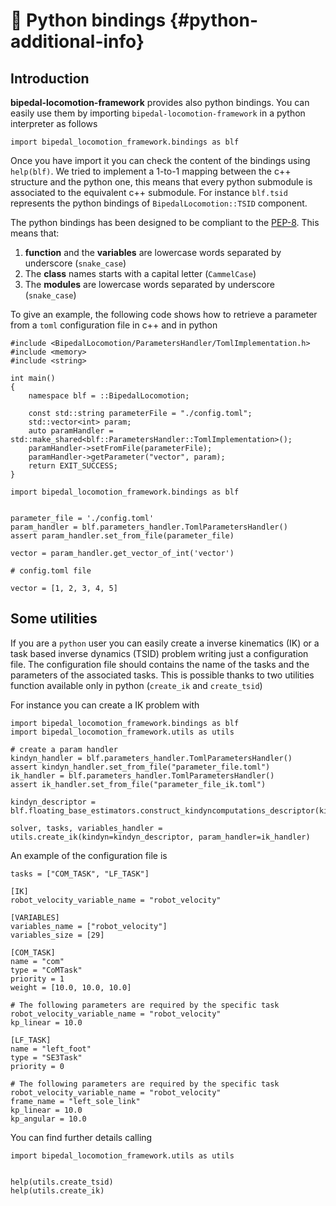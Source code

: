 # 🐍 Python bindings {#python-additional-info}

## Introduction
**bipedal-locomotion-framework** provides also python bindings.
You can easily use them by importing `bipedal-locomotion-framework` in a python interpreter as
follows

~~~~~~~~~~~~~{.py}
import bipedal_locomotion_framework.bindings as blf
~~~~~~~~~~~~~

Once you have import it you can check the content of the bindings using `help(blf)`.
We tried to implement a 1-to-1 mapping between the c++ structure and the python one, this means that
every python submodule is associated to the equivalent c++ submodule. For instance `blf.tsid`
represents the python bindings of `BipedalLocomotion::TSID` component.

The python bindings has been designed to be compliant to the
[PEP-8](https://www.python.org/dev/peps/pep-0008/). This means that:
1. **function** and the **variables** are lowercase words separated by underscore (`snake_case`)
2. The **class** names starts with a capital letter (`CammelCase`)
3. The **modules** are lowercase words separated by underscore (`snake_case`)

To give an example, the following code shows how to retrieve a parameter from a `toml`
configuration file in c++ and in python


~~~~~~~~~~~~~{.cpp}
#include <BipedalLocomotion/ParametersHandler/TomlImplementation.h>
#include <memory>
#include <string>

int main()
{
    namespace blf = ::BipedalLocomotion;

    const std::string parameterFile = "./config.toml";
    std::vector<int> param;
    auto paramHandler = std::make_shared<blf::ParametersHandler::TomlImplementation>();
    paramHandler->setFromFile(parameterFile);
    paramHandler->getParameter("vector", param);
    return EXIT_SUCCESS;
}
~~~~~~~~~~~~~

~~~~~~~~~~~~~{.py}
import bipedal_locomotion_framework.bindings as blf


parameter_file = './config.toml'
param_handler = blf.parameters_handler.TomlParametersHandler()
assert param_handler.set_from_file(parameter_file)

vector = param_handler.get_vector_of_int('vector')
~~~~~~~~~~~~~

~~~~~~~~~~~~~{.ini}
# config.toml file

vector = [1, 2, 3, 4, 5]
~~~~~~~~~~~~~

## Some utilities
If you are a `python` user you can easily create a inverse kinematics (IK) or a task based inverse
dynamics (TSID) problem writing just a configuration file.
The configuration file should contains the name of the tasks and the parameters of the associated
tasks. This is possible thanks to two utilities function available only in python (`create_ik` and
`create_tsid`)

For instance you can create a IK problem with
~~~~~~~~~~~~~{.py}
import bipedal_locomotion_framework.bindings as blf
import bipedal_locomotion_framework.utils as utils

# create a param handler
kindyn_handler = blf.parameters_handler.TomlParametersHandler()
assert kindyn_handler.set_from_file("parameter_file.toml")
ik_handler = blf.parameters_handler.TomlParametersHandler()
assert ik_handler.set_from_file("parameter_file_ik.toml")

kindyn_descriptor = blf.floating_base_estimators.construct_kindyncomputations_descriptor(kindyn_handler)

solver, tasks, variables_handler = utils.create_ik(kindyn=kindyn_descriptor, param_handler=ik_handler)
~~~~~~~~~~~~~

An example of the configuration file is
~~~~~~~~~~~~~{.ini}
tasks = ["COM_TASK", "LF_TASK"]

[IK]
robot_velocity_variable_name = "robot_velocity"

[VARIABLES]
variables_name = ["robot_velocity"]
variables_size = [29]

[COM_TASK]
name = "com"
type = "CoMTask"
priority = 1
weight = [10.0, 10.0, 10.0]

# The following parameters are required by the specific task
robot_velocity_variable_name = "robot_velocity"
kp_linear = 10.0

[LF_TASK]
name = "left_foot"
type = "SE3Task"
priority = 0

# The following parameters are required by the specific task
robot_velocity_variable_name = "robot_velocity"
frame_name = "left_sole_link"
kp_linear = 10.0
kp_angular = 10.0
~~~~~~~~~~~~~

You can find further details calling
~~~~~~~~~~~~~{.py}
import bipedal_locomotion_framework.utils as utils


help(utils.create_tsid)
help(utils.create_ik)
~~~~~~~~~~~~~
